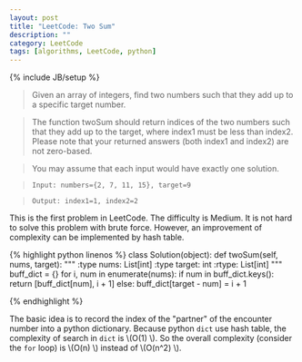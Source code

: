 ```yaml
---
layout: post
title: "LeetCode: Two Sum"
description: ""
category: LeetCode
tags: [algorithms, LeetCode, python]
---
```

{% include JB/setup %}

>Given an array of integers, find two numbers such that they add up to a specific target number.

>The function twoSum should return indices of the two numbers such that they add up to the target, where index1 must be less than index2. Please note that your returned answers (both index1 and index2) are not zero-based.

>You may assume that each input would have exactly one solution.

>``Input: numbers={2, 7, 11, 15}, target=9``

>``Output: index1=1, index2=2``

This is the first problem in LeetCode. The difficulty is Medium. It is not hard to solve this problem with brute force. However, an improvement of complexity can be implemented by hash table.

{% highlight python linenos %}
class Solution(object):
    def twoSum(self, nums, target):
        """
        :type nums: List[int]
        :type target: int
        :rtype: List[int]
        """
        buff_dict = {}
        for i, num in enumerate(nums):
            if num in buff_dict.keys():
                return [buff_dict[num], i + 1]
            else:
                buff_dict[target - num] = i + 1

{% endhighlight %}

The basic idea is to record the index of the "partner" of the encounter number into a python dictionary. Because python ``dict`` use hash table, the complexity of search in ``dict`` is \\(O(1) \\). So the overall complexity (consider the ``for`` loop) is \\(O(n) \\) instead of \\(O(n^2) \\).

